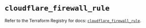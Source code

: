 # `cloudflare_firewall_rule`

Refer to the Terraform Registry for docs: [`cloudflare_firewall_rule`](https://registry.terraform.io/providers/cloudflare/cloudflare/4.50.0/docs/resources/firewall_rule).
